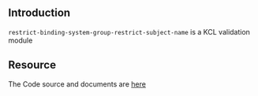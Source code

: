 ## Introduction

`restrict-binding-system-group-restrict-subject-name` is a KCL validation module

## Resource

The Code source and documents are [here](https://github.com/kcl-lang/modules/tree/main/restrict-binding-system-group-restrict-subject-name)
